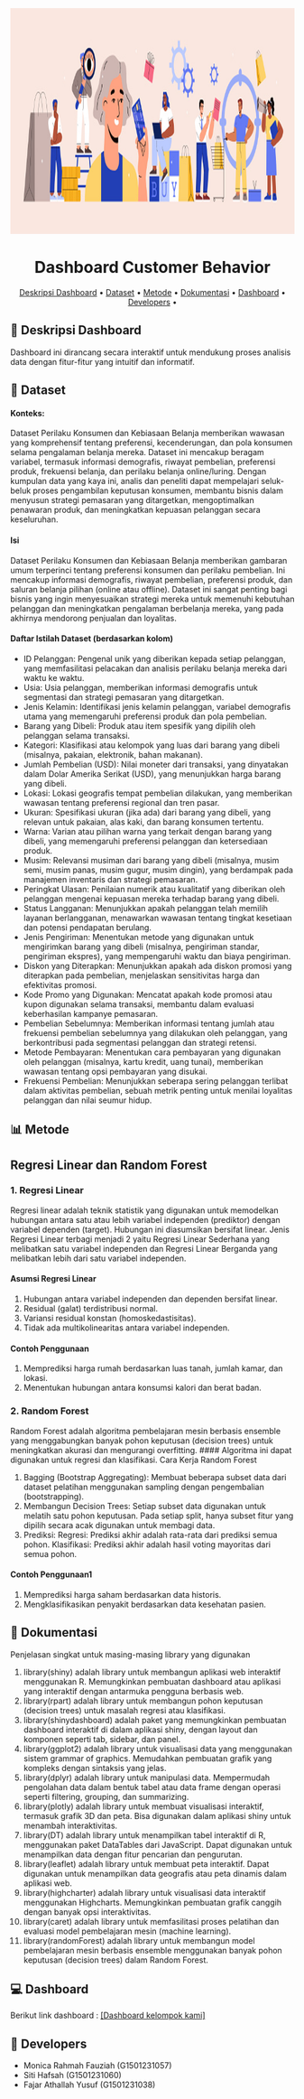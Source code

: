 <p align="center">
  <img width="1000" height="400" src="Data/images.png">
</p>

<div align="center">

  
# Dashboard Customer Behavior
[Deskripsi Dashboard](#scroll-deskripsi-dashboard)
•
[Dataset](#blue_book-dataset)
•
[Metode](#bar_chart-metode)
•
[Dokumentasi](#bookmark_tabs-dokumentasi)
•
[Dashboard](#computer-dashboard)
•
[Developers](#rabbit-developers)
•

</div>


## :scroll: Deskripsi Dashboard 
Dashboard ini dirancang secara interaktif untuk mendukung proses analisis data dengan fitur-fitur yang intuitif dan informatif.

## :blue_book: Dataset
#### Konteks:
Dataset Perilaku Konsumen dan Kebiasaan Belanja memberikan wawasan yang komprehensif tentang preferensi, kecenderungan, dan pola konsumen selama pengalaman belanja mereka. Dataset ini mencakup beragam variabel, termasuk informasi demografis, riwayat pembelian, preferensi produk, frekuensi belanja, dan perilaku belanja online/luring. Dengan kumpulan data yang kaya ini, analis dan peneliti dapat mempelajari seluk-beluk proses pengambilan keputusan konsumen, membantu bisnis dalam menyusun strategi pemasaran yang ditargetkan, mengoptimalkan penawaran produk, dan meningkatkan kepuasan pelanggan secara keseluruhan.

#### Isi
Dataset Perilaku Konsumen dan Kebiasaan Belanja memberikan gambaran umum terperinci tentang preferensi konsumen dan perilaku pembelian. Ini mencakup informasi demografis, riwayat pembelian, preferensi produk, dan saluran belanja pilihan (online atau offline). Dataset ini sangat penting bagi bisnis yang ingin menyesuaikan strategi mereka untuk memenuhi kebutuhan pelanggan dan meningkatkan pengalaman berbelanja mereka, yang pada akhirnya mendorong penjualan dan loyalitas.

#### Daftar Istilah Dataset (berdasarkan kolom)
- ID Pelanggan: Pengenal unik yang diberikan kepada setiap pelanggan, yang memfasilitasi pelacakan dan analisis perilaku belanja mereka dari waktu ke waktu.
- Usia: Usia pelanggan, memberikan informasi demografis untuk segmentasi dan strategi pemasaran yang ditargetkan.
- Jenis Kelamin: Identifikasi jenis kelamin pelanggan, variabel demografis utama yang memengaruhi preferensi produk dan pola pembelian.
- Barang yang Dibeli: Produk atau item spesifik yang dipilih oleh pelanggan selama transaksi.
- Kategori: Klasifikasi atau kelompok yang luas dari barang yang dibeli (misalnya, pakaian, elektronik, bahan makanan).
- Jumlah Pembelian (USD): Nilai moneter dari transaksi, yang dinyatakan dalam Dolar Amerika Serikat (USD), yang menunjukkan harga barang yang dibeli.
- Lokasi: Lokasi geografis tempat pembelian dilakukan, yang memberikan wawasan tentang preferensi regional dan tren pasar.
- Ukuran: Spesifikasi ukuran (jika ada) dari barang yang dibeli, yang relevan untuk pakaian, alas kaki, dan barang konsumen tertentu.
- Warna: Varian atau pilihan warna yang terkait dengan barang yang dibeli, yang memengaruhi preferensi pelanggan dan ketersediaan produk.
- Musim: Relevansi musiman dari barang yang dibeli (misalnya, musim semi, musim panas, musim gugur, musim dingin), yang berdampak pada manajemen inventaris dan strategi pemasaran.
- Peringkat Ulasan: Penilaian numerik atau kualitatif yang diberikan oleh pelanggan mengenai kepuasan mereka terhadap barang yang dibeli.
- Status Langganan: Menunjukkan apakah pelanggan telah memilih layanan berlangganan, menawarkan wawasan tentang tingkat kesetiaan dan potensi pendapatan berulang.
- Jenis Pengiriman: Menentukan metode yang digunakan untuk mengirimkan barang yang dibeli (misalnya, pengiriman standar, pengiriman ekspres), yang mempengaruhi waktu dan biaya pengiriman.
- Diskon yang Diterapkan: Menunjukkan apakah ada diskon promosi yang diterapkan pada pembelian, menjelaskan sensitivitas harga dan efektivitas promosi.
- Kode Promo yang Digunakan: Mencatat apakah kode promosi atau kupon digunakan selama transaksi, membantu dalam evaluasi keberhasilan kampanye pemasaran.
- Pembelian Sebelumnya: Memberikan informasi tentang jumlah atau frekuensi pembelian sebelumnya yang dilakukan oleh pelanggan, yang berkontribusi pada segmentasi pelanggan dan strategi retensi.
- Metode Pembayaran: Menentukan cara pembayaran yang digunakan oleh pelanggan (misalnya, kartu kredit, uang tunai), memberikan wawasan tentang opsi pembayaran yang disukai.
- Frekuensi Pembelian: Menunjukkan seberapa sering pelanggan terlibat dalam aktivitas pembelian, sebuah metrik penting untuk menilai loyalitas pelanggan dan nilai seumur hidup.
  
## :bar_chart: Metode
## Regresi Linear dan Random Forest
### 1. Regresi Linear
Regresi linear adalah teknik statistik yang digunakan untuk memodelkan hubungan antara satu atau lebih variabel independen (prediktor) dengan variabel dependen (target). Hubungan ini diasumsikan bersifat linear. Jenis Regresi Linear terbagi menjadi 2 yaitu Regresi Linear Sederhana yang	melibatkan satu variabel independen dan Regresi Linear Berganda yang melibatkan lebih dari satu variabel independen.
#### Asumsi Regresi Linear
1.	Hubungan antara variabel independen dan dependen bersifat linear.
2.	Residual (galat) terdistribusi normal.
3.	Variansi residual konstan (homoskedastisitas).
4.	Tidak ada multikolinearitas antara variabel independen.
#### Contoh Penggunaan
1. Memprediksi harga rumah berdasarkan luas tanah, jumlah kamar, dan lokasi.
2. Menentukan hubungan antara konsumsi kalori dan berat badan.
 
### 2. Random Forest
Random Forest adalah algoritma pembelajaran mesin berbasis ensemble yang menggabungkan banyak pohon keputusan (decision trees) untuk meningkatkan akurasi dan mengurangi overfitting. #### Algoritma ini dapat digunakan untuk regresi dan klasifikasi.
Cara Kerja Random Forest
1.	Bagging (Bootstrap Aggregating):
Membuat beberapa subset data dari dataset pelatihan menggunakan sampling dengan pengembalian (bootstrapping).
2.	Membangun Decision Trees:
Setiap subset data digunakan untuk melatih satu pohon keputusan. Pada setiap split, hanya subset fitur yang dipilih secara acak digunakan untuk membagi data.
3.	Prediksi:
Regresi: Prediksi akhir adalah rata-rata dari prediksi semua pohon.
Klasifikasi: Prediksi akhir adalah hasil voting mayoritas dari semua pohon.
#### Contoh Penggunaan1
1. Memprediksi harga saham berdasarkan data historis.
2. Mengklasifikasikan penyakit berdasarkan data kesehatan pasien.

## :bookmark_tabs: Dokumentasi
Penjelasan singkat untuk masing-masing library yang digunakan

1.	library(shiny) adalah library untuk membangun aplikasi web interaktif menggunakan R. Memungkinkan pembuatan dashboard atau aplikasi yang interaktif dengan antarmuka pengguna berbasis web.
2.	library(rpart) adalah library untuk membangun pohon keputusan (decision trees) untuk masalah regresi atau klasifikasi.
3.	library(shinydashboard) adalah paket yang memungkinkan pembuatan dashboard interaktif di dalam aplikasi shiny, dengan layout dan komponen seperti tab, sidebar, dan panel.
4.	library(ggplot2) adalah library untuk visualisasi data yang menggunakan sistem grammar of graphics. Memudahkan pembuatan grafik yang kompleks dengan sintaksis yang jelas.
5.	library(dplyr) adalah library untuk manipulasi data. Mempermudah pengolahan data dalam bentuk tabel atau data frame dengan operasi seperti filtering, grouping, dan summarizing.
6.	library(plotly) adalah library untuk membuat visualisasi interaktif, termasuk grafik 3D dan peta. Bisa digunakan dalam aplikasi shiny untuk menambah interaktivitas.
7.	library(DT) adalah library untuk menampilkan tabel interaktif di R, menggunakan paket DataTables dari JavaScript. Dapat digunakan untuk menampilkan data dengan fitur pencarian dan pengurutan.
8.	library(leaflet) adalah library untuk membuat peta interaktif. Dapat digunakan untuk menampilkan data geografis atau peta dinamis dalam aplikasi web.
9.	library(highcharter) adalah library untuk visualisasi data interaktif menggunakan Highcharts. Memungkinkan pembuatan grafik canggih dengan banyak opsi interaktivitas.
10.	library(caret) adalah library untuk memfasilitasi proses pelatihan dan evaluasi model pembelajaran mesin (machine learning).
11.	library(randomForest) adalah library untuk membangun model pembelajaran mesin berbasis ensemble menggunakan banyak pohon keputusan (decision trees) dalam Random Forest.



## :computer: Dashboard
Berikut link dashboard :
[[Dashboard kelompok kami]](https://fajarathallah.shinyapps.io/Dashboard/)

## :rabbit: Developers
- Monica Rahmah Fauziah (G1501231057)
- Siti Hafsah           (G1501231060)
- Fajar Athallah Yusuf  (G1501231038)
